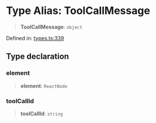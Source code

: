# Type Alias: ToolCallMessage

> **ToolCallMessage**: `object`

Defined in: [types.ts:339](https://github.com/GeoDaCenter/openassistant/blob/a1f850931f3d8289e0a4c297ef4b317a2f84235b/packages/core/src/types.ts#L339)

## Type declaration

### element

> **element**: `ReactNode`

### toolCallId

> **toolCallId**: `string`
